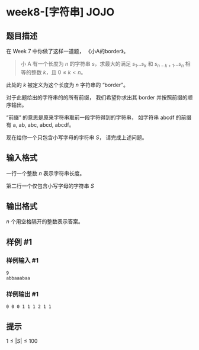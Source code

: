 # week8-[字符串] JOJO

## 题目描述

在 Week 7 中你做了这样一道题， 《小A的border》。

> 小 A 有一个长度为 $n$ 的字符串 $s$，求最大的满足 $s_1\ldots s_k$ 和 $s_{n-k+1}\ldots s_n$ 相等的整数 $k$，且 $0\leq k<n$。

此处的 $k$ 被定义为这个长度为 $n$ 字符串的 “border”。

对于此题给出的字符串的的所有前缀， 我们希望你求出其 border 并按照前缀的顺序输出。

“前缀” 的意思是原来字符串取前一段字符得到的字符串， 如字符串 abcdf 的前缀有 a, ab, abc, abcd, abcdf。 

现在给你一个只包含小写字母的字符串 $S$， 请完成上述问题。

## 输入格式

一行一个整数 $n$ 表示字符串长度。

第二行一个仅包含小写字母的字符串 $S$

## 输出格式

$n$ 个用空格隔开的整数表示答案。

## 样例 #1

### 样例输入 #1

```
9
abbaaabaa
```

### 样例输出 #1

```
0 0 0 1 1 1 2 1 1
```

## 提示

$1 \leq |S| \leq 100$